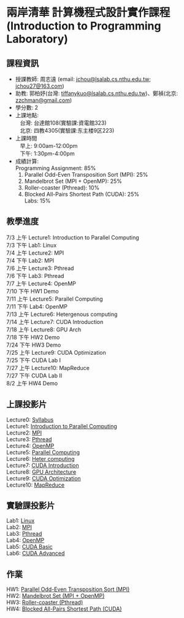 # 兩岸清華 計算機程式設計實作課程  (Introduction to Programming Laboratory) 

## 課程資訊
- 授課教師: 周志遠 (email: jchou@lsalab.cs.nthu.edu.tw; jchou27@163.com)  
- 助教: 郭柏妤(台灣: tiffanykuo@lsalab.cs.nthu.edu.tw)、鄭禎(北京: zzchman@gmail.com)  
- 學分數: 2  
- 上課地點:  
    台灣: 台達館108(實驗課:資電館323)  
    北京: 四教4305(實驗課:东主楼9区223)  
- 上課時間  
    早上: 9:00am-12:00pm  
    下午: 1:30pm-4:00pm  
- 成績計算:   
  Programming Assignment: 85%  
    1. Parallel Odd-Even Transposition Sort (MPI): 25%  
    2. Mandelbrot Set (MPI + OpenMP): 25%  
    3. Roller-coaster (Pthread): 10%  
    4. Blocked All-Pairs Shortest Path (CUDA): 25%  
  Labs: 15%  


## 教學進度
7/3  上午	Lecture1: Introduction to Parallel Computing  
7/3  下午	Lab1: Linux  
7/4  上午	Lecture2: MPI  
7/4  下午	Lab2: MPI  
7/6  上午	Lecture3: Pthread  
7/6  下午	Lab3: Pthread  
7/7  上午	Lecture4: OpenMP  
7/10 下午	HW1 Demo  
7/11 上午	Lecture5: Parallel Computing  
7/11 下午	Lab4: OpenMP  
7/13 上午	Lecture6: Hetergenous computing  
7/14 上午	Lecture7: CUDA Introduction  
7/18 上午	Lecture8: GPU Arch  
7/18 下午	HW2 Demo  
7/24 下午	HW3 Demo  
7/25 上午	Lecture9: CUDA Optimization  
7/25 下午	CUDA Lab I  
7/27 上午	Lecture10: MapReduce  
7/27 下午	CUDA Lab II  
8/2  上午	HW4 Demo  


## 上課投影片
Lecture0: [Syllabus](https://github.com/jerrycchou/ILP2017/syllabus.pdf)  
Lecture1: [Introduction to Parallel Computing](https://github.com/jerrycchou/ILP2017/Chap1_Intro.pdf)  
Lecture2: [MPI](https://github.com/jerrycchou/ILP2017/Chap2_MPI.pdf)  
Lecture3: [Pthread](https://github.com/jerrycchou/ILP2017/Chap3_Pthread.pdf)  
Lecture4: [OpenMP](https://github.com/jerrycchou/ILP2017/Chap4_OpenMP.pdf)  
Lecture5: [Parallel Computing](https://github.com/jerrycchou/ILP2017/Chap5_Parallel_Computing.pdf)  
Lecture6: [Heter computing](https://github.com/jerrycchou/ILP2017/Chap6_Heter_Computing.pdf)  
Lecture7: [CUDA Introduction](https://github.com/jerrycchou/ILP2017/Chap7_Intro.pdf)  
Lecture8: [GPU Architecture](https://github.com/jerrycchou/ILP2017/Chap8_GPU_Arch.pdf)  
Lecture9: [CUDA Optimization](https://github.com/jerrycchou/ILP2017/Chap9_CUDA_Optimization.pdf)  
Lecture10: [MapReduce](https://github.com/jerrycchou/ILP2017/Chap10_MapReduce.pdf)  

## 實驗課投影片
Lab1: [Linux](https://github.com/jerrycchou/ILP2017/IPL2017-lab1-linux.pdf)  
Lab2: [MPI](https://github.com/jerrycchou/ILP2017/IPL2017-lab2-MPI.pdf)  
Lab3: [Pthread](https://github.com/jerrycchou/ILP2017/IPL2017-lab3-Pthread.pdf)  
Lab4: [OpenMP](https://github.com/jerrycchou/ILP2017/IPL2017-lab4-OpenMP.pdf)  
Lab5: [CUDA Basic](https://github.com/jerrycchou/ILP2017/IPL2017-lab5-CUDA-Basic.pdf)  
Lab6: [CUDA Advanced](https://github.com/jerrycchou/ILP2017/IPL2017-lab6-CUDA-Advanced.pdf)  

## 作業
HW1: [Parallel Odd-Even Transposition Sort (MPI)](https://github.com/jerrycchou/ILP2017/IPL_2017_HW1.pdf)  
HW2: [Mandelbrot Set (MPI + OpenMP)](https://github.com/jerrycchou/ILP2017/IPL_2017_HW2.pdf)  
HW3: [Roller-coaster (Pthread)](https://github.com/jerrycchou/ILP2017/IPL_2017_HW3.pdf)  
HW4: [Blocked All-Pairs Shortest Path (CUDA)](https://github.com/jerrycchou/ILP2017/IPL_2017_HW4.pdf)  
